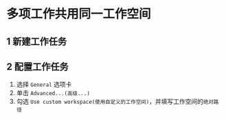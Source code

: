# 多项工作共用同一工作空间

## 1 新建工作任务

## 2 配置工作任务

1. 选择 ```General``` 选项卡
2. 单击 ```Advanced...(高级...)```
3. 勾选 ```Use custom workspace(使用自定义的工作空间)```，并填写工作空间的```绝对路径```
